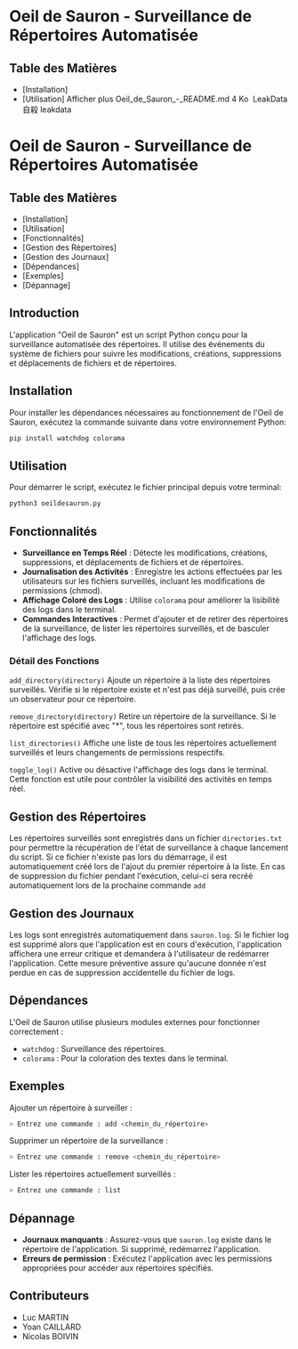 
# Oeil de Sauron - Surveillance de Répertoires Automatisée

## Table des Matières

- [Installation]
- [Utilisation]
Afficher plus
Oeil_de_Sauron_-_README.md
4 Ko
﻿
LeakData 自殺
leakdata
# Oeil de Sauron - Surveillance de Répertoires Automatisée

## Table des Matières

- [Installation]
- [Utilisation]
- [Fonctionnalités]
- [Gestion des Répertoires]
- [Gestion des Journaux]
- [Dépendances]
- [Exemples]
- [Dépannage]

## Introduction

L'application "Oeil de Sauron" est un script Python conçu pour la surveillance automatisée des répertoires. Il utilise des événements du système de fichiers pour suivre les modifications, créations, suppressions et déplacements de fichiers et de répertoires.

## Installation

Pour installer les dépendances nécessaires au fonctionnement de l'Oeil de Sauron, exécutez la commande suivante dans votre environnement Python:

```bash
pip install watchdog colorama
```

## Utilisation

Pour démarrer le script, exécutez le fichier principal depuis votre terminal:
```python
python3 oeildesauron.py
```

## Fonctionnalités

- **Surveillance en Temps Réel** : Détecte les modifications, créations, suppressions, et déplacements de fichiers et de répertoires.
- **Journalisation des Activités** : Enregistre les actions effectuées par les utilisateurs sur les fichiers surveillés, incluant les modifications de permissions (chmod).
- **Affichage Coloré des Logs** : Utilise `colorama` pour améliorer la lisibilité des logs dans le terminal.
- **Commandes Interactives** : Permet d'ajouter et de retirer des répertoires de la surveillance, de lister les répertoires surveillés, et de basculer l'affichage des logs.

### Détail des Fonctions

 `add_directory(directory)`
Ajoute un répertoire à la liste des répertoires surveillés. Vérifie si le répertoire existe et n'est pas déjà surveillé, puis crée un observateur pour ce répertoire.


 `remove_directory(directory)`
Retire un répertoire de la surveillance. Si le répertoire est spécifié avec "*", tous les répertoires sont retirés.


 `list_directories()`
Affiche une liste de tous les répertoires actuellement surveillés et leurs changements de permissions respectifs.


 `toggle_log()`
Active ou désactive l'affichage des logs dans le terminal. Cette fonction est utile pour contrôler la visibilité des activités en temps réel.

## Gestion des Répertoires

Les répertoires surveillés sont enregistrés dans un fichier `directories.txt` pour permettre la récupération de l'état de surveillance à chaque lancement du script. Si ce fichier n'existe pas lors du démarrage, il est automatiquement créé lors de l'ajout du premier répertoire à la liste. En cas de suppression du fichier pendant l'exécution, celui-ci sera recréé automatiquement lors de la prochaine commande `add`

## Gestion des Journaux

Les logs sont enregistrés automatiquement dans `sauron.log`. Si le fichier log est supprimé alors que l'application est en cours d'exécution, l'application affichera une erreur critique et demandera à l'utilisateur de redémarrer l'application. Cette mesure préventive assure qu'aucune donnée n'est perdue en cas de suppression accidentelle du fichier de logs.

## Dépendances

L'Oeil de Sauron utilise plusieurs modules externes pour fonctionner correctement :

- `watchdog` : Surveillance des répertoires.
- `colorama` : Pour la coloration des textes dans le terminal.

## Exemples

Ajouter un répertoire à surveiller :
``` bash
> Entrez une commande : add <chemin_du_répertoire>
```

Supprimer un répertoire de la surveillance :
``` bash
> Entrez une commande : remove <chemin_du_répertoire>
```

Lister les répertoires actuellement surveillés :
``` bash
> Entrez une commande : list
```

## Dépannage

- **Journaux manquants** : Assurez-vous que `sauron.log` existe dans le répertoire de l'application. Si supprimé, redémarrez l'application.
- **Erreurs de permission** : Exécutez l'application avec les permissions appropriées pour accéder aux répertoires spécifiés.

## Contributeurs

- Luc MARTIN
- Yoan CAILLARD
- Nicolas BOIVIN
